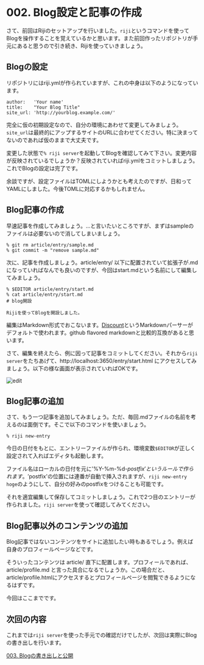 # 002. Blog設定と記事の作成

さて、前回はRijiのセットアップを行いました。`riji`というコマンドを使ってBlogを操作することを覚えているかと思います。また前回作ったリポジトリが手元にあると思うので引き続き、Rijiを使っていきましょう。

## Blogの設定

リポジトリにはriji.ymlが作られていますが、これの中身は以下のようになっています。

    author:   'Your name'
    title:    "Your Blog Title"
    site_url: 'http://yourblog.example.com/'

完全に仮の初期設定なので、自分の環境にあわせて変更してみましょう。`site_url`は最終的にアップするサイトのURLに合わせてください。特に決まってないのであれば仮のままで大丈夫です。

変更した状態で`% riji server`を起動してBlogを確認してみて下さい。変更内容が反映されているでしょうか？反映されていればriji.ymlをコミットしましょう。これでBlogの設定は完了です。

余談ですが、設定ファイルはTOMLにしようかとも考えたのですが、日和ってYAMLにしました。今後TOMLに対応するかもしれません。

## Blog記事の作成

早速記事を作成してみましょう。…と言いたいところですが、まずはsampleのファイルは必要ないので消してしまいましょう。

    % git rm article/entry/sample.md
    % git commit -m "remove sample.md"

次に、記事を作成しましょう。article/entry/ 以下に配置されていて拡張子が.mdになっていればなんでも良いのですが、今回はstart.mdという名前にして編集してみましょう。

    % $EDITOR article/entry/start.md
    % cat article/entry/start.md
    # blog開設
    
    Rijiを使ってBlogを開設しました。

編集はMarkdown形式でおこないます。[Discount](http://www.pell.portland.or.us/~orc/Code/discount/)というMarkdownパーサーがデフォルトで使われます。github flavored markdownと比較的互換があると思います。

さて、編集を終えたら、例に因って記事をコミットしてください。それから`riji server`をたちあげて、http://localhost:3650/entry/start.html にアクセスしてみましょう。以下の様な画面が表示されていればOKです。

![edit](<: '/static/002edit.png' | uri_for :>)

## Blog記事の追加

さて、もう一つ記事を追加してみましょう。ただ、毎回.mdファイルの名前を考えるのは面倒です。そこで以下のコマンドを使いましょう。

    % riji new-entry

今日の日付をもとに、エントリーファイルが作られ、環境変数`$EDITOR`が正しく設定されて入ればエディタも起動します。

ファイル名はローカルの日付を元に'%Y-%m-%d-$postfix'というルールで作られます。'$postfix'の位置には連番が自動で挿入されますが、`riji new-entry hoge`のようにして、自分の好みのpostfixをつけることも可能です。

それを適宜編集して保存してコミットしましょう。これで2つ目のエントリーが作られました。`riji server`を使って確認してみてください。

## Blog記事以外のコンテンツの追加

Blog記事ではないコンテンツをサイトに追加したい時もあるでしょう。例えば自身のプロフィールページなどです。

そういったコンテンツは article/ 直下に配置します。プロフィールであれば、article/profile.md と言った具合になるでしょうか。この場合だと、article/profile.htmlにアクセスするとプロフィールページを閲覧できるようになるはずです。

今回はここまでです。

## 次回の内容

これまでは`riji server`を使った手元での確認だけでしたが、次回は実際にBlogの書き出しを行います。

[003. Blogの書き出しと公開](<: '/entry/003_publish.html' | uri_for :>)
